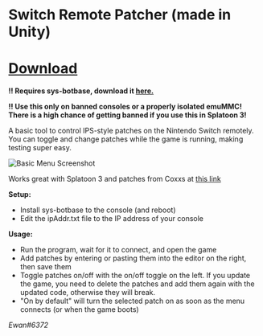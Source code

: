 
# Switch Remote Patcher (made in Unity)

# [Download](https://github.com/EwanMac3/SwitchRemotePatcherUnity/releases/latest)

**!! Requires sys-botbase, download it [here.](https://github.com/olliz0r/sys-botbase/releases/latest)**

**!! Use this only on banned consoles or a properly isolated emuMMC! There is a high chance of getting banned if you use this in Splatoon 3!**



A basic tool to control IPS-style patches on the Nintendo Switch remotely. You can toggle and change patches while the game is running, making testing super easy.

![Basic Menu Screenshot](https://cdn.discordapp.com/attachments/779493835247452180/1085464014072582164/ModMenu_dBE64k0no5.png)

Works great with Splatoon 3 and patches from Coxxs at [this link](https://github.com/Coxxs/public-pchtxt/)

**Setup:**
- Install sys-botbase to the console (and reboot)
- Edit the ipAddr.txt file to the IP address of your console

**Usage:**
- Run the program, wait for it to connect, and open the game
- Add patches by entering or pasting them into the editor on the right, then save them
- Toggle patches on/off with the on/off toggle on the left. If you update the game, you need to delete the patches and add them again with the updated code, otherwise they will break.
- "On by default" will turn the selected patch on as soon as the menu connects (or when the game boots)



*Ewan#6372*
